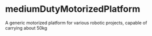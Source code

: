 # mediumDutyMotorizedPlatform
A generic motorized platform for various robotic projects, capable of carrying about 50kg
